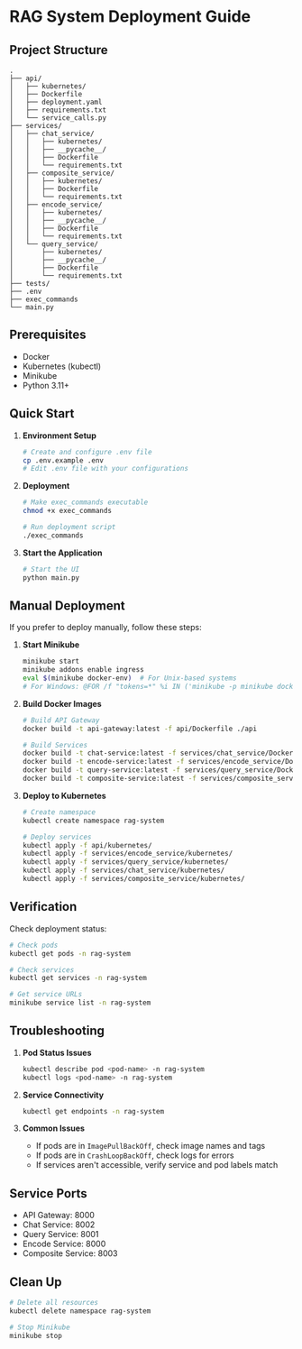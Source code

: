 # RAG System Deployment Guide

## Project Structure
```
.
├── api/
│   ├── kubernetes/
│   ├── Dockerfile
│   ├── deployment.yaml
│   ├── requirements.txt
│   └── service_calls.py
├── services/
│   ├── chat_service/
│   │   ├── kubernetes/
│   │   ├── __pycache__/
│   │   ├── Dockerfile
│   │   └── requirements.txt
│   ├── composite_service/
│   │   ├── kubernetes/
│   │   ├── Dockerfile
│   │   └── requirements.txt
│   ├── encode_service/
│   │   ├── kubernetes/
│   │   ├── __pycache__/
│   │   ├── Dockerfile
│   │   └── requirements.txt
│   └── query_service/
│       ├── kubernetes/
│       ├── __pycache__/
│       ├── Dockerfile
│       └── requirements.txt
├── tests/
├── .env
├── exec_commands
└── main.py
```

## Prerequisites
- Docker
- Kubernetes (kubectl)
- Minikube
- Python 3.11+

## Quick Start

1. **Environment Setup**
   ```bash
   # Create and configure .env file
   cp .env.example .env
   # Edit .env file with your configurations
   ```

2. **Deployment**
   ```bash
   # Make exec_commands executable
   chmod +x exec_commands
   
   # Run deployment script
   ./exec_commands
   ```

3. **Start the Application**
   ```bash
   # Start the UI
   python main.py
   ```

## Manual Deployment

If you prefer to deploy manually, follow these steps:

1. **Start Minikube**
   ```bash
   minikube start
   minikube addons enable ingress
   eval $(minikube docker-env)  # For Unix-based systems
   # For Windows: @FOR /f "tokens=*" %i IN ('minikube -p minikube docker-env') DO @%i
   ```

2. **Build Docker Images**
   ```bash
   # Build API Gateway
   docker build -t api-gateway:latest -f api/Dockerfile ./api
   
   # Build Services
   docker build -t chat-service:latest -f services/chat_service/Dockerfile ./services/chat_service
   docker build -t encode-service:latest -f services/encode_service/Dockerfile ./services/encode_service
   docker build -t query-service:latest -f services/query_service/Dockerfile ./services/query_service
   docker build -t composite-service:latest -f services/composite_service/Dockerfile ./services/composite_service
   ```

3. **Deploy to Kubernetes**
   ```bash
   # Create namespace
   kubectl create namespace rag-system
   
   # Deploy services
   kubectl apply -f api/kubernetes/
   kubectl apply -f services/encode_service/kubernetes/
   kubectl apply -f services/query_service/kubernetes/
   kubectl apply -f services/chat_service/kubernetes/
   kubectl apply -f services/composite_service/kubernetes/
   ```

## Verification

Check deployment status:
```bash
# Check pods
kubectl get pods -n rag-system

# Check services
kubectl get services -n rag-system

# Get service URLs
minikube service list -n rag-system
```

## Troubleshooting

1. **Pod Status Issues**
   ```bash
   kubectl describe pod <pod-name> -n rag-system
   kubectl logs <pod-name> -n rag-system
   ```

2. **Service Connectivity**
   ```bash
   kubectl get endpoints -n rag-system
   ```

3. **Common Issues**
   - If pods are in `ImagePullBackOff`, check image names and tags
   - If pods are in `CrashLoopBackOff`, check logs for errors
   - If services aren't accessible, verify service and pod labels match

## Service Ports
- API Gateway: 8000
- Chat Service: 8002
- Query Service: 8001
- Encode Service: 8000
- Composite Service: 8003

## Clean Up
```bash
# Delete all resources
kubectl delete namespace rag-system

# Stop Minikube
minikube stop
```